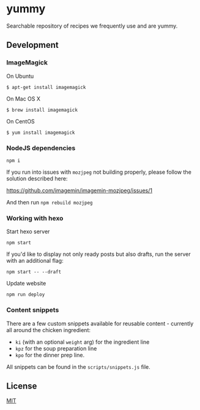 # yummy
Searchable repository of recipes we frequently use and are yummy.

## Development

### ImageMagick

On Ubuntu

```
$ apt-get install imagemagick
```

On Mac OS X

```
$ brew install imagemagick
```

On CentOS

```
$ yum install imagemagick
```

### NodeJS dependencies

```
npm i
```

If you run into issues with `mozjpeg` not building properly, please follow the solution described here:

https://github.com/imagemin/imagemin-mozjpeg/issues/1

And then run `npm rebuild mozjpeg`


### Working with hexo

Start hexo server
```
npm start
```

If you'd like to display not only ready posts but also drafts, run the server with an additional flag:
```
npm start -- --draft
```

Update website

```
npm run deploy
```

### Content snippets

There are a few custom snippets available for reusable content - currently all around the chicken ingredient:
- `ki` (with an optional `weight` arg) for the ingredient line
- `kpz` for the soup preparation line
- `kpo` for the dinner prep line.

All snippets can be found in the `scripts/snippets.js` file.

## License

[MIT](./LICENSE)

